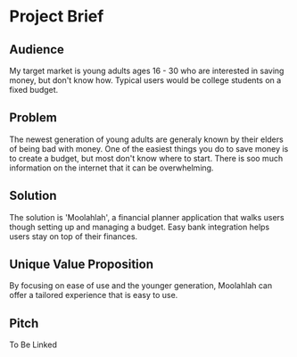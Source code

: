 # Project Brief

## Audience

My target market is young adults ages 16 - 30 who are interested in saving money, but don't know how. Typical users would be college students on a fixed budget.

## Problem

The newest generation of young adults are generaly known by their elders of being bad with money. One of the easiest things you do to save money is to create a budget, but most don't know where to start. There is soo much information on the internet that it can be overwhelming.

## Solution

The solution is 'Moolahlah', a financial planner application that walks users though setting up and managing a budget. Easy bank integration helps users stay on top of their finances.

## Unique Value Proposition

By focusing on ease of use and the younger generation, Moolahlah can offer a tailored experience that is easy to use.

## Pitch

To Be Linked

